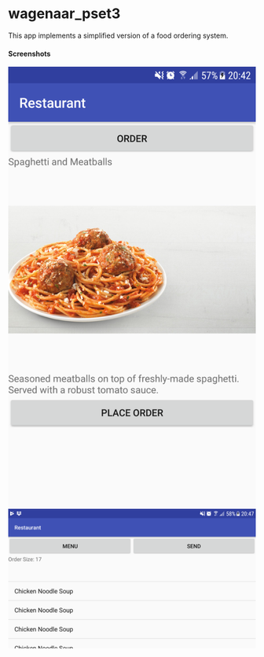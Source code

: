 # wagenaar_pset3

This app implements a simplified version of a food ordering system. 

#### Screenshots

![Screenshot item portrait mode](https://github.com/twagenaar/wagenaar_pset3/blob/master/doc/Screenshot_Portrait_Item.png)
![Screenshot order landscape mode](https://github.com/twagenaar/wagenaar_pset3/blob/master/doc/Screenshot_Landscape_Order.png)

